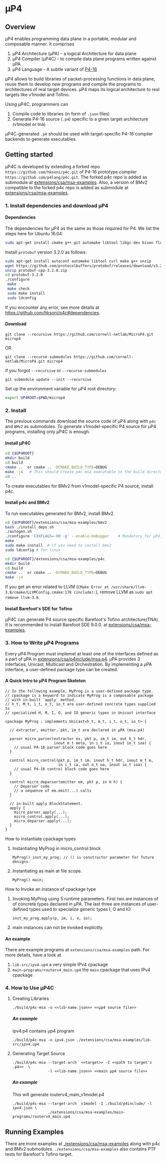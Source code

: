 # μP4 

## Overview
μP4 enables programming data plane in a portable, modular and composable manner. 
It comprises 
1. μP4 Architecture (μPA) - a logical Architecture for data plane
2. μP4 Compiler (μP4C) - to compile data plane programs written against μPA 
3. μP4 Language - A subtle variant of [P4-16](https://p4.org/p4-spec/docs/P4-16-v1.2.1.html)

μP4 allows to build libraries of packet-processing functions in data plane, reuse 
them to develop new programs and compile the programs to architectures of real 
target devices. μP4 maps its logical architecture to real targets like v1model and Tofino.

Using μP4C, programmers can 
1. Compile code to libraries (in form of `.json` files)
2. Generate P4-16 source (`.p4`) specific to a given target architecture (v1model
   or tna)

μP4C-generated `.p4` should be used with target-specific P4-16 compiler backends
to generate executables.


## Getting started
μP4C is developed by extending a forked repo `https://github.com/hksoni/p4c.git` of 
P4-16 prototype compiler `https://github.com/p4lang/p4c.git`. The forked p4c repo is
added as submodule at [extensions/csa/msa-examples](https://github.com/cornell-netlab/MicroP4/tree/master/extensions/csa/msa-examples).
Also, a version of BMv2 compatible to the forked p4c repo is added as submodule at [extensions/csa/msa-examples](https://github.com/hksoni/behavioral-model/tree/ed0174d54fc12f28b3b7371a7613d6303143daea).

### 1. Install dependencies and download μP4
#### Dependencies
The dependencies for μP4 as the same as those required for P4. We list the steps here for Ubuntu 16.04:
```bash
sudo apt-get install cmake g++ git automake libtool libgc-dev bison flex libfl-dev libgmp-dev libboost-dev libboost-iostreams-dev libboost-graph-dev llvm pkg-config python python-scapy python-ipaddr python-ply tcpdump
```

Install `protobuf` version 3.2.0 as follows:
```bash
sudo apt-get install autoconf automake libtool curl make g++ unzip
wget https://github.com/protocolbuffers/protobuf/releases/download/v3.2.0/protobuf-cpp-3.2.0.zip
unzip protobuf-cpp-3.2.0.zip
cd protobuf-3.2.0
./configure
 make
 make check
 sudo make install
 sudo ldconfig
```
If you encounter any error, see more details at https://github.com/hksoni/p4c#dependencies.

#### Download

```
git clone --recursive https://github.com/cornell-netlab/MicroP4.git microp4 
```
OR
```
git clone --recurse-submodules https://github.com/cornell-netlab/MicroP4.git microp4
```
if you forgot `--recursive` or `--recurse-submodules`
```
git submodule update --init --recursive
```

Set up the environment variable for μP4 root directory:
```bash
export UP4ROOT=$PWD/microp4
```
### 2. Install 
The previous commands download the source code of μP4 along with `p4c` and `BMv2` as submodules.
To generate v1model-specific P4 source for μP4 programs, installing only μP4C is enough. 
#### Install μP4C
```bash
cd {$UP4ROOT}
mkdir build
cd build
cmake ..  or cmake .. -DCMAKE_BUILD_TYPE=DEBUG 
make -j4   # This should create p4c-msa executable in the build directory 
cd ..
```

To create executables for BMv2 from v1model-specific P4 source, install p4c.
#### Install p4c and BMv2
To run executables generated for BMv2, install BMv2.
```bash
cd {$UP4ROOT}/extensions/csa/msa-examples/bmv2
bash ./install_deps.sh
./autogen.sh
./configure 'CXXFLAGS=-O0 -g' --enable-debugger    # Mandatory for μP4, because I will need logs in error scenarios. :)
make
sudo make install  # if you need to install bmv2
sudo ldconfig # for linux
```

```bash
cd {$UP4ROOT}/extensions/csa/msa-examples/p4c
mkdir build
cd build
cmake ..  or cmake .. -DCMAKE_BUILD_TYPE=DEBUG 
make -j4 
```
If you get an error related to LLVM (`CMake Error at /usr/share/llvm-3.8/cmake/LLVMConfig.cmake:178 (include):`), remove LLVM as `sudo apt remove llvm-3.8`.


#### Install Barefoot's SDE for Tofino 
μP4C can generate P4 source specific Barefoot's Tofino architecture(TNA). It is recommended to install Barefoot SDE 9.0.0. at [extensions/csa/msa-examples](https://github.com/cornell-netlab/MicroP4/tree/master/extensions/csa/msa-examples).


### 3. How to Write μP4 Programs
Every μP4 Program must implemet at least one of the interfaces defined as a part of 
μPA in [extensions/csa/p4include/msa.p4](https://github.com/cornell-netlab/MicroP4/blob/master/extensions/csa/p4include/msa.p4). 
μPA provides 3 interfaces, Unicast, Multicast and Orchestration. By implementing 
a μPA interface, a user-defined package type can be created. 

#### A Quick Intro to μP4 Program Skeleton
```
// In the following example, MyProg is a user-defined package type.
// cpackage is a keyword to indicate MyProg is a composable package 
// with in-built `apply` method.
// h_t, M_t, i_t, o_t, io_t are user-defined concrete types supplied to 
// specialized H, M, I, O, and IO generic types in Unicast interface

cpackage MyProg : implements Unicast<h_t, m_t, i_t, o_t, io_t> {

  // extractor, emitter, pkt, im_t are declared in μPA (msa.p4)
  
  parser micro_parser(extractor ex, pkt p, im_t im, out h_t hdr,          
                      inout m_t meta, in i_t ia, inout io_t ioa) {
    // usual P4-16 parser block code goes here
  }
  
  control micro_control(pkt p, im_t im, inout h_t hdr, inout m_t m,   
                        in i_t ia, out o_t oa, inout io_t ioa) {
    // usual P4-16 control block code goes here
  }
  
  control micro_deparser(emitter em, pkt p, in H h) {
    // Deparser code
    // a sequence of em.emit(...) calls
  }
  
  // in-built apply BlockStatement.
  apply {
    micro_parser.apply(...);
    micro_control.apply(...);
    micro_deparser.apply(...);
  }
}
```

How to instantiate cpackage types
   1. Instantiating MyProg in micro_control block
      ```
      MyProg() inst_my_prog; // () is constructor parameter for future designs.
      ```
   2. Instantiating as main at file scope.
      ```
      MyProg() main; 
      ```

How to Invoke an instance of cpackage type

   1. Invoking MyProg using 5 runtime parameters. 
      First two are instances of of concrete types declared in μPA.
      The last three are instances of user-defined types used 
      to specialize generic types I, O and IO. 
      ```
      inst_my_prog.apply(p, im, i, o, io); 
      ```

   2. main instances can not be invoked explicitly.

#### An example
There are example programs at `extensions/csa/msa-examples` path.
For more details, have a look at
   1. `lib-src/ipv4.up4` a very simple IPv4 cpackage
   2. `main-programs/routerv4_main.up4` the `main` cpackage that uses IPv4 cpackage


### 4. How to Use μP4C
   1. Creating Libraries
      ```
      ./build/p4c-msa -o <<lib-name.json>> <<μp4 source file>>
      ```
      ##### An example
      ipv4.p4 contains μp4 program
      ```
      ./build/p4c-msa -o ipv4.json ./extensions/csa/msa-examples/lib-src/ipv4.up4
      ```

   2. Generating Target Source
      ```
      ./build/p4c-msa --target-arch  <<target>> -I <<path to target's .p4>>  \
                      -l <<lib-name.json>> <<main μp4 source file>>
      ```
      ##### An example
      This will generate routerv4_main_v1model.p4
      ```
      ./build/p4c-msa --target-arch  v1model -I ./build/p4include/ -l ipv4.json \
                      ./extensions/csa/msa-examples/main-programs/routerv4_main.up4
      ```
## Running Examples
There are more examples at [./extensions/csa/msa-examples](https://github.com/cornell-netlab/MicroP4/tree/master/extensions/csa/msa-examples) along with p4c and BMv2 submodules.
`./extensions/csa/msa-examples` also contains PTF tests for Barefoot's Tofino target. 

